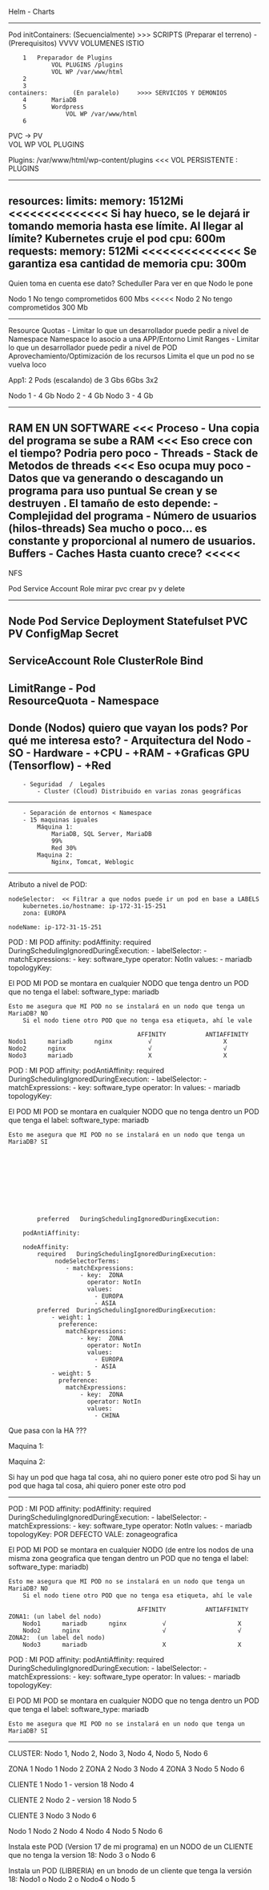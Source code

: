 Helm - Charts




--------------

Pod
    initContainers:  (Secuencialmente)  >>> SCRIPTS
                (Preparar el terreno) - (Prerequisitos)
                               VVVV
                              VOLUMENES
                              ISTIO
                              
        1   Preparador de Plugins
                VOL PLUGINS /plugins
                VOL WP /var/www/html
        2
        3
    containers:       (En paralelo)     >>>> SERVICIOS Y DEMONIOS
        4       MariaDB
        5       Wordpress
                    VOL WP /var/www/html
        6
PVC -> PV        
VOL WP
VOL PLUGINS

Plugins:
    /var/www/html/wp-content/plugins   <<< VOL PERSISTENTE : PLUGINS
    
-----------------------------------

resources:
  limits: 
    memory: 1512Mi   <<<<<<<<<<<<<<     Si hay hueco, se le dejará ir tomando memoria
                                        hasta ese límite.
                                        Al llegar al límite? 
                                            Kubernetes cruje el pod 
    cpu: 600m
  requests:
    memory: 512Mi    <<<<<<<<<<<<<<     Se garantiza esa cantidad de memoria
    cpu: 300m
----------------------------------    
Quien toma en cuenta ese dato? Scheduller  Para ver en que Nodo le pone


Nodo 1
    No tengo comprometidos 600 Mbs <<<<<
Nodo 2
    No tengo comprometidos 300 Mb
    
    
-------------------------------

Resource Quotas - Limitar lo que un desarrollador puede pedir a nivel de Namespace
    Namespace lo asocio a una APP/Entorno
Limit Ranges    - Limitar lo que un desarrollador puede pedir a nivel de POD
    Aprovechamiento/Optimización de los recursos
    Limita el que un pod no se vuelva loco

App1: 2 Pods (escalando) de 3 Gbs
    6Gbs 3x2
    
Nodo 1 - 4 Gb
Nodo 2 - 4 Gb
Nodo 3 - 4 Gb

-----
RAM EN UN SOFTWARE <<<  Proceso
    - Una copia del programa se sube a RAM  <<< Eso crece con el tiempo?
        Podria pero poco
    - Threads - Stack de Metodos de threads  <<< Eso ocupa muy poco
    - Datos que va generando o descagando un programa para uso puntual
        Se crean y se destruyen . El tamaño de esto depende:
            - Complejidad del programa
            - Número de usuarios (hilos-threads)
      Sea mucho o poco... es constante y proporcional al numero de usuarios.
      Buffers
    - Caches  Hasta cuanto crece? <<<<<
-------
NFS

Pod
Service Account
Role
    mirar pvc
    crear pv y delete
    
------
Node
Pod
Service
Deployment
Statefulset
PVC
PV
ConfigMap
Secret
-----
ServiceAccount
Role
ClusterRole
Bind
-----
LimitRange     - Pod   
ResourceQuota  - Namespace
-----

Donde (Nodos) quiero que vayan los pods?
    Por qué me interesa esto?
        - Arquitectura del Nodo
        - SO
        - Hardware
            - +CPU
            - +RAM
            - +Graficas GPU (Tensorflow)
            - +Red 
---------------------------------------------
        - Seguridad  /  Legales
            - Cluster (Cloud) Distribuido en varias zonas geográficas
---------------------------------------------
        - Separación de entornos < Namespace 
        - 15 maquinas iguales
            Máquina 1:
                MariaDB, SQL Server, MariaDB
                99%
                Red 30%
            Maquina 2:
                Nginx, Tomcat, Weblogic

-------------------------------------------------
Atributo a nivel de POD:
    
    nodeSelector:  << Filtrar a que nodos puede ir un pod en base a LABELS
        kubernetes.io/hostname: ip-172-31-15-251
        zona: EUROPA
    
    nodeName: ip-172-31-15-251
    
POD : MI POD 
    affinity:
        podAffinity:
            required   DuringSchedulingIgnoredDuringExecution:
                - labelSelector:
                    - matchExpressions:
                        - key:  software_type
                          operator: NotIn
                          values: 
                            - mariadb
                  topologyKey:
                  
El POD MI POD se montara en cualquier NODO que tenga dentro un POD que no tenga el label: software_type: mariadb                  
                  
    Esto me asegura que MI POD no se instalará en un nodo que tenga un MariaDB? NO
        Si el nodo tiene otro POD que no tenga esa etiqueta, ahí le vale
    
                                        AFFINITY           ANTIAFFINITY
    Nodo1      mariadb      nginx          √                    X
    Nodo2      nginx                       √                    √
    Nodo3      mariadb                     X                    X
                  
POD : MI POD 
    affinity:
        podAntiAffinity:
            required   DuringSchedulingIgnoredDuringExecution:
                - labelSelector:
                    - matchExpressions:
                        - key:  software_type
                          operator: In
                          values: 
                            - mariadb
                  topologyKey:
                  
El POD MI POD se montara en cualquier NODO que no tenga dentro un POD que tenga el label: software_type: mariadb                  
                  
    Esto me asegura que MI POD no se instalará en un nodo que tenga un MariaDB? SI
                  
                  
                  
                  
                  
                  
                  
                  
                  
                  
            preferred   DuringSchedulingIgnoredDuringExecution:
        
        podAntiAffinity:
        
        nodeAffinity:
            required   DuringSchedulingIgnoredDuringExecution:
                 nodeSelectorTerms:
                    - matchExpressions:
                        - key:  ZONA
                          operator: NotIn
                          values: 
                            - EUROPA
                            - ASIA
            preferred  DuringSchedulingIgnoredDuringExecution:
                - weight: 1
                  preference: 
                    matchExpressions:
                        - key:  ZONA
                          operator: NotIn
                          values: 
                            - EUROPA
                            - ASIA
                - weight: 5
                  preference: 
                    matchExpressions:
                        - key:  ZONA
                          operator: NotIn
                          values: 
                            - CHINA
Que pasa con la HA ???


Maquina 1:


Maquina 2:


Si hay un pod que haga tal cosa, ahi no quiero poner este otro pod 
Si hay un pod que haga tal cosa, ahi quiero poner este otro pod 

-----------------------------------------------------------------------------------------------------------------
POD : MI POD 
    affinity:
        podAffinity:
            required   DuringSchedulingIgnoredDuringExecution:
                - labelSelector:
                    - matchExpressions:
                        - key:  software_type
                          operator: NotIn
                          values: 
                            - mariadb
                  topologyKey: POR DEFECTO VALE: zonageografica
                  
El POD MI POD se montara en cualquier NODO (de entre los nodos de una misma zona geografica 
    que tengan dentro un POD que no tenga el label: software_type: mariadb)
                  
    Esto me asegura que MI POD no se instalará en un nodo que tenga un MariaDB? NO
        Si el nodo tiene otro POD que no tenga esa etiqueta, ahí le vale
    
                                        AFFINITY           ANTIAFFINITY
    ZONA1: (un label del nodo)
        Nodo1      mariadb      nginx          √                    X
        Nodo2      nginx                       √                    √
    ZONA2:  (un label del nodo)
        Nodo3      mariadb                     X                    X
                  
POD : MI POD 
    affinity:
        podAntiAffinity:
            required   DuringSchedulingIgnoredDuringExecution:
                - labelSelector:
                    - matchExpressions:
                        - key:  software_type
                          operator: In
                          values: 
                            - mariadb
                  topologyKey:
                  
El POD MI POD se montara en cualquier NODO que no tenga dentro un POD que tenga el label: software_type: mariadb                  
                  
    Esto me asegura que MI POD no se instalará en un nodo que tenga un MariaDB? SI
---------------------------

CLUSTER: Nodo 1, Nodo 2, Nodo 3, Nodo 4, Nodo 5, Nodo 6

ZONA 1
    Nodo 1
    Nodo 2
ZONA 2
    Nodo 3
    Nodo 4
ZONA 3
    Nodo 5
    Nodo 6


CLIENTE 1
    Nodo 1 - version 18
    Nodo 4
    
CLIENTE 2
    Nodo 2 - version 18
    Nodo 5

CLIENTE 3
    Nodo 3
    Nodo 6
    
    
Nodo 1
Nodo 2
Nodo 4
Nodo 4 
Nodo 5
Nodo 6
    
Instala este POD (Version 17 de mi programa) en un NODO de un CLIENTE que no tenga la version 18:
    Nodo 3 o Nodo 6
    
Instala un POD (LIBRERIA) en un bnodo de un cliente que tenga la versión 18:
    Nodo1 o Nodo 2 o Nodo4 o Nodo 5